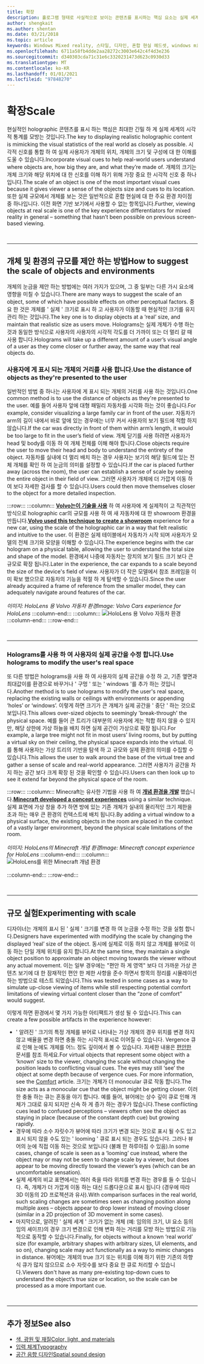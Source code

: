 ```yaml
---
title: 확장
description: 홀로그램 형태로 사실적으로 보이는 콘텐츠를 표시하는 핵심 요소는 실제 세계의 시각적 통계를 최대한 긴밀하게 모방하는 것입니다.
author: shengkait
ms.author: shentan
ms.date: 03/21/2018
ms.topic: article
keywords: Windows Mixed reality, 스타일, 디자인, 혼합 현실 헤드셋, windows mixed reality 헤드셋, 가상 현실 헤드셋, HoloLens, 규모, holograms
ms.openlocfilehash: 6711a58fb4dde2aa28272c3003e642c4f4d3e236
ms.sourcegitcommit: d340303cda71c31e6c3320231473d623c0930d33
ms.translationtype: MT
ms.contentlocale: ko-KR
ms.lasthandoff: 01/01/2021
ms.locfileid: "97848270"
---
```

# <a name="scale"></a><span data-ttu-id="a2330-104">확장</span><span class="sxs-lookup"><span data-stu-id="a2330-104">Scale</span></span>

<span data-ttu-id="a2330-105">현실적인 holographic 콘텐츠를 표시 하는 핵심은 최대한 긴밀 하 게 실제 세계의 시각적 통계를 모방는 것입니다.</span><span class="sxs-lookup"><span data-stu-id="a2330-105">The key to displaying realistic holographic content is mimicking the visual statistics of the real world as closely as possible.</span></span> <span data-ttu-id="a2330-106">시각적 신호를 통합 하 여 실제 사용자가 개체의 위치, 개체의 크기 및 구성에 대 한 이해를 도울 수 있습니다.</span><span class="sxs-lookup"><span data-stu-id="a2330-106">Incorporate visual cues to help real-world users understand where objects are, how big they are, and what they’re made of.</span></span> <span data-ttu-id="a2330-107">개체의 크기는 개체 크기와 해당 위치에 대 한 신호를 이해 하기 위해 가장 중요 한 시각적 신호 중 하나입니다.</span><span class="sxs-lookup"><span data-stu-id="a2330-107">The scale of an object is one of the most important visual cues because it gives viewer a sense of the objects size and cues to its location.</span></span> <span data-ttu-id="a2330-108">또한 실제 규모에서 개체를 보는 것은 일반적으로 혼합 현실에 대 한 주요 환경 차이점 중 하나입니다. 이전 화면 기반 보기에서 사용할 수 없는 항목입니다.</span><span class="sxs-lookup"><span data-stu-id="a2330-108">Further, viewing objects at real scale is one of the key experience differentiators for mixed reality in general – something that hasn’t been possible on previous screen-based viewing.</span></span>

<br>

---

## <a name="how-to-suggest-the-scale-of-objects-and-environments"></a><span data-ttu-id="a2330-109">개체 및 환경의 규모를 제안 하는 방법</span><span class="sxs-lookup"><span data-stu-id="a2330-109">How to suggest the scale of objects and environments</span></span>

<span data-ttu-id="a2330-110">개체의 눈금을 제안 하는 방법에는 여러 가지가 있으며, 그 중 일부는 다른 가시 요소에 영향을 미칠 수 있습니다.</span><span class="sxs-lookup"><span data-stu-id="a2330-110">There are many ways to suggest the scale of an object, some of which have possible effects on other perceptual factors.</span></span> <span data-ttu-id="a2330-111">중요 한 것은 개체를 ' 실제 ' 크기로 표시 하 고 사용자가 이동할 때 현실적인 크기를 유지 관리 하는 것입니다.</span><span class="sxs-lookup"><span data-stu-id="a2330-111">The key one is to display objects at a ‘real’ size, and maintain that realistic size as users move.</span></span> <span data-ttu-id="a2330-112">Holograms는 실제 개체가 수행 하는 것과 동일한 방식으로 사용자의 사용자의 시각적 각도를 더 가까이 또는 더 멀리 갈 때 사용 합니다.</span><span class="sxs-lookup"><span data-stu-id="a2330-112">Holograms will take up a different amount of a user’s visual angle of a user as they come closer or further away, the same way that real objects do.</span></span>

### <a name="use-the-distance-of-objects-as-theyre-presented-to-the-user"></a><span data-ttu-id="a2330-113">사용자에 게 표시 되는 개체의 거리를 사용 합니다.</span><span class="sxs-lookup"><span data-stu-id="a2330-113">Use the distance of objects as they're presented to the user</span></span>

<span data-ttu-id="a2330-114">일반적인 방법 중 하나는 사용자에 게 표시 되는 개체의 거리를 사용 하는 것입니다.</span><span class="sxs-lookup"><span data-stu-id="a2330-114">One common method is to use the distance of objects as they're presented to the user.</span></span> <span data-ttu-id="a2330-115">예를 들어 사용자 앞에 대형 패밀리 자동차를 시각화 하는 것이 좋습니다.</span><span class="sxs-lookup"><span data-stu-id="a2330-115">For example, consider visualizing a large family car in front of the user.</span></span> <span data-ttu-id="a2330-116">자동차가 arm의 길이 내에서 바로 앞에 있는 경우에는 너무 커서 사용자의 보기 필드에 적합 하지 않습니다.</span><span class="sxs-lookup"><span data-stu-id="a2330-116">If the car was directly in front of them within arm’s length, it would be too large to fit in the user’s field of view.</span></span> <span data-ttu-id="a2330-117">개체 닫기를 사용 하려면 사용자가 head 및 body를 이동 하 여 개체 전체를 이해 해야 합니다.</span><span class="sxs-lookup"><span data-stu-id="a2330-117">Close objects require the user to move their head and body to understand the entirety of the object.</span></span> <span data-ttu-id="a2330-118">자동차를 실내에 더 멀리 배치 하는 경우 사용자는 보기의 해당 필드에 있는 전체 개체를 확인 하 여 눈금의 의미를 설정할 수 있습니다.</span><span class="sxs-lookup"><span data-stu-id="a2330-118">If the car is placed further away (across the room), the user can establish a sense of scale by seeing the entire object in their field of view.</span></span> <span data-ttu-id="a2330-119">그러면 사용자가 개체에 더 가깝게 이동 하 여 보다 자세한 검사를 할 수 있습니다.</span><span class="sxs-lookup"><span data-stu-id="a2330-119">Users could then move themselves closer to the object for a more detailed inspection.</span></span>

:::row:::
    :::column:::
        <span data-ttu-id="a2330-120">**[Volvo는이 기술을 사용](https://www.youtube.com/watch?v=DilzwF90vec)** 하 여 사용자에 게 실제적이 고 직관적인 방식으로 holographic car의 규모를 사용 하 여 새 자동차에 대 한 showroom 환경을 만듭니다.</span><span class="sxs-lookup"><span data-stu-id="a2330-120">**[Volvo used this technique to create a showroom](https://www.youtube.com/watch?v=DilzwF90vec)** experience for a new car, using the scale of the holographic car in a way that felt realistic and intuitive to the user.</span></span> <span data-ttu-id="a2330-121">이 환경은 실제 테이블에서 자동차가 시작 되며 사용자가 모델의 전체 크기와 모양을 이해할 수 있습니다.</span><span class="sxs-lookup"><span data-stu-id="a2330-121">The experience begins with the car hologram on a physical table, allowing the user to understand the total size and shape of the model.</span></span> <span data-ttu-id="a2330-122">환경에서 나중에 자동차는 장치의 보기 필드 크기 보다 큰 규모로 확장 됩니다.</span><span class="sxs-lookup"><span data-stu-id="a2330-122">Later in the experience, the car expands to a scale beyond the size of the device's field of view.</span></span> <span data-ttu-id="a2330-123">사용자가 더 작은 모델에서 참조 프레임을 이미 확보 했으므로 자동차의 기능을 적절 하 게 탐색할 수 있습니다.</span><span class="sxs-lookup"><span data-stu-id="a2330-123">Since the user already acquired a frame of reference from the smaller model, they can adequately navigate around features of the car.</span></span><br>
        <br>
        <span data-ttu-id="a2330-124">*이미지: HoloLens 용 Volvo 자동차 환경*</span><span class="sxs-lookup"><span data-stu-id="a2330-124">*Image: Volvo Cars experience for HoloLens*</span></span>
    :::column-end:::
        :::column:::
       ![HoloLens 용 Volvo 자동차 환경](images/volvo-cars-microsoft-hololens-experience01-640px.jpg)<br>
    :::column-end:::
:::row-end:::


<br>

---

### <a name="use-holograms-to-modify-the-users-real-space"></a><span data-ttu-id="a2330-126">Holograms를 사용 하 여 사용자의 실제 공간을 수정 합니다.</span><span class="sxs-lookup"><span data-stu-id="a2330-126">Use holograms to modify the user's real space</span></span>

<span data-ttu-id="a2330-127">또 다른 방법은 holograms을 사용 하 여 사용자의 실제 공간을 수정 하 고, 기존 옆면과 최대값이를 환경으로 바꾸거나 ' 구멍 ' 또는 ' windows '를 추가 하는 것입니다.</span><span class="sxs-lookup"><span data-stu-id="a2330-127">Another method is to use holograms to modify the user's real space, replacing the existing walls or ceilings with environments or appending ‘holes’ or ‘windows’.</span></span> <span data-ttu-id="a2330-128">이렇게 하면 크기가 큰 개체가 실제 공간을 ' 중단 ' 하는 것으로 보입니다.</span><span class="sxs-lookup"><span data-stu-id="a2330-128">This allows over-sized objects to seemingly 'break-through' the physical space.</span></span> <span data-ttu-id="a2330-129">예를 들어 큰 트리가 대부분의 사용자에 게는 적합 하지 않을 수 있지만, 해당 상한에 가상 하늘을 배치 하면 실제 공간이 가상으로 확장 됩니다.</span><span class="sxs-lookup"><span data-stu-id="a2330-129">For example, a large tree might not fit in most users’ living rooms, but by putting a virtual sky on their ceiling, the physical space expands into the virtual.</span></span> <span data-ttu-id="a2330-130">이를 통해 사용자는 가상 트리의 기반을 탐색 하 고 규모와 실제 환경의 의미를 수집할 수 있습니다.</span><span class="sxs-lookup"><span data-stu-id="a2330-130">This allows the user to walk around the base of the virtual tree and gather a sense of scale and real-world appearance.</span></span> <span data-ttu-id="a2330-131">그러면 사용자가 공간을 차지 하는 공간 보다 크게 확장 된 것을 확인할 수 있습니다.</span><span class="sxs-lookup"><span data-stu-id="a2330-131">Users can then look up to see it extend far beyond the physical space of the room.</span></span>

:::row:::
    :::column:::
        <span data-ttu-id="a2330-132">Minecraft는 유사한 기법을 사용 하 여 **[개념 환경을 개발](https://minecraft.net/)** 했습니다.</span><span class="sxs-lookup"><span data-stu-id="a2330-132">**[Minecraft developed a concept experiences](https://minecraft.net/)** using a similar technique.</span></span> <span data-ttu-id="a2330-133">실제 표면에 가상 창을 추가 하면 방에 있는 기존 개체가 실내의 물리적인 크기 제한을 초과 하는 매우 큰 환경의 컨텍스트에 배치 됩니다.</span><span class="sxs-lookup"><span data-stu-id="a2330-133">By adding a virtual window to a physical surface, the existing objects in the room are placed in the context of a vastly larger environment, beyond the physical scale limitations of the room.</span></span><br>
        <br>
        <span data-ttu-id="a2330-134">*이미지: HoloLens의 Minecraft 개념 환경*</span><span class="sxs-lookup"><span data-stu-id="a2330-134">*Image: Minecraft concept experience for HoloLens*</span></span>
    :::column-end:::
        :::column:::
       ![HoloLens를 위한 Minecraft 개념 환경](images/800px-minecraftwindow-640px.jpg)<br><br>
    :::column-end:::
:::row-end:::


<br>

---


## <a name="experimenting-with-scale"></a><span data-ttu-id="a2330-136">규모 실험</span><span class="sxs-lookup"><span data-stu-id="a2330-136">Experimenting with scale</span></span>

<span data-ttu-id="a2330-137">디자이너는 개체의 표시 된 ' 실제 ' 크기를 변경 하 여 눈금을 수정 하는 것을 실험 합니다.</span><span class="sxs-lookup"><span data-stu-id="a2330-137">Designers have experimented with modifying the scale by changing the displayed ‘real’ size of the object.</span></span> <span data-ttu-id="a2330-138">동시에 실제로 이동 하지 않고 개체를 뷰어로 이동 하는 단일 개체 위치를 유지 합니다.</span><span class="sxs-lookup"><span data-stu-id="a2330-138">At the same time, they maintain a single object position to approximate an object moving towards the viewer without any actual movement.</span></span> <span data-ttu-id="a2330-139">이는 일부 경우에는 "편안 하 게 영역" 보다 더 가까운 가상 콘텐츠 보기에 대 한 잠재적인 편안 한 제한 사항을 준수 하면서 항목의 정리를 시뮬레이션 하는 방법으로 테스트 되었습니다.</span><span class="sxs-lookup"><span data-stu-id="a2330-139">This was tested in some cases as a way to simulate up-close viewing of items while still respecting potential comfort limitations of viewing virtual content closer than the “zone of comfort” would suggest.</span></span>

<span data-ttu-id="a2330-140">이렇게 하면 환경에서 몇 가지 가능한 아티팩트가 생성 될 수 있습니다.</span><span class="sxs-lookup"><span data-stu-id="a2330-140">This can create a few possible artifacts in the experience however:</span></span>
* <span data-ttu-id="a2330-141">' 알려진 ' 크기의 특정 개체를 뷰어로 나타내는 가상 개체의 경우 위치를 변경 하지 않고 배율을 변경 하면 충돌 하는 시각적 표시로 이어질 수 있습니다. Vergence 큐로 인해 눈에도 개체를 어느 정도 깊이에서 볼 수 있습니다. 자세한 내용은 [편안한](comfort.md) 문서를 참조 하세요.</span><span class="sxs-lookup"><span data-stu-id="a2330-141">For virtual objects that represent some object with a ‘known’ size to the viewer, changing the scale without changing the position leads to conflicting visual cues. The eyes may still ‘see’ the object at some depth because of vergence cues. For more information, see the [Comfort](comfort.md) article.</span></span> <span data-ttu-id="a2330-142">크기는 개체가 더 monocular 큐로 작동 합니다.</span><span class="sxs-lookup"><span data-stu-id="a2330-142">The size acts as a monocular cue that the object might be getting closer.</span></span> <span data-ttu-id="a2330-143">이러한 충돌 하는 큐는 혼동을 야기 합니다. 예를 들어, 뷰어에는 상수 깊이 큐로 인해 개체가 그대로 유지 되지만 신속 하 게 증가 하는 경우가 많습니다.</span><span class="sxs-lookup"><span data-stu-id="a2330-143">These conflicting cues lead to confused perceptions – viewers often see the object as staying in place (because of the constant depth cue) but growing rapidly.</span></span>
* <span data-ttu-id="a2330-144">경우에 따라 소수 자릿수가 뷰어에 따라 크기가 변경 되는 것으로 표시 될 수도 있고 표시 되지 않을 수도 있는 ' looming ' 큐로 표시 되는 경우도 있습니다. 그러나 뷰어의 눈에 직접 이동 하는 것으로 보입니다 (불쾌 한 하루아침 수 있음).</span><span class="sxs-lookup"><span data-stu-id="a2330-144">In some cases, change of scale is seen as a ‘looming’ cue instead, where the object may or may not be seen to change scale by a viewer, but does appear to be moving directly toward the viewer’s eyes (which can be an uncomfortable sensation).</span></span>
* <span data-ttu-id="a2330-145">실제 세계의 비교 표면에서는 여러 축을 따라 위치를 변경 하는 경우를 들 수 있습니다. 즉, 개체가 더 가깝게 이동 하는 대신 드롭다운으로 표시 됩니다 (경우에 따라 3D 이동의 2D 프로젝션과 유사).</span><span class="sxs-lookup"><span data-stu-id="a2330-145">With comparison surfaces in the real world, such scaling changes are sometimes seen as changing position along multiple axes – objects appear to drop lower instead of moving closer (similar in a 2D projection of 3D movement in some cases).</span></span>
* <span data-ttu-id="a2330-146">마지막으로, 알려진 ' 실제 세계 ' 크기가 없는 개체 (예: 임의의 크기, UI 요소 등의 임의 셰이프)의 경우 크기 변경으로 인해 변화 하는 거리를 모방 하는 방법으로 기능적으로 동작할 수 있습니다.</span><span class="sxs-lookup"><span data-stu-id="a2330-146">Finally, for objects without a known ‘real world’ size (for example, arbitrary shapes with arbitrary sizes, UI elements, and so on), changing scale may act functionally as a way to mimic changes in distance.</span></span> <span data-ttu-id="a2330-147">뷰어에는 개체의 true 크기 또는 위치를 이해 하기 위한 기존의 하향식 큐가 많지 않으므로 소수 자릿수를 보다 중요 한 큐로 처리할 수 있습니다.</span><span class="sxs-lookup"><span data-stu-id="a2330-147">Viewers don't have as many pre-existing top-down cues to understand the object’s true size or location, so the scale can be processed as a more important cue.</span></span>

<br>

---

## <a name="see-also"></a><span data-ttu-id="a2330-148">추가 정보</span><span class="sxs-lookup"><span data-stu-id="a2330-148">See also</span></span>
* [<span data-ttu-id="a2330-149">색, 광원 및 재질</span><span class="sxs-lookup"><span data-stu-id="a2330-149">Color, light, and materials</span></span>](../color,-light-and-materials.md)
* [<span data-ttu-id="a2330-150">입력 체계</span><span class="sxs-lookup"><span data-stu-id="a2330-150">Typography</span></span>](typography.md)
* [<span data-ttu-id="a2330-151">공간 음향 디자인</span><span class="sxs-lookup"><span data-stu-id="a2330-151">Spatial sound design</span></span>](spatial-sound-design.md)
